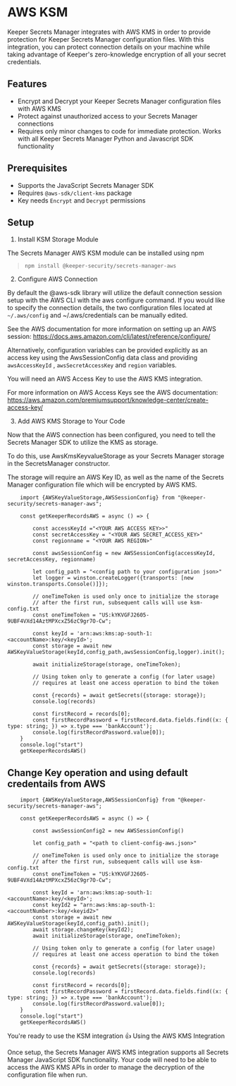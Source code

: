 # AWS KSM
Keeper Secrets Manager integrates with AWS KMS in order to provide protection for Keeper Secrets Manager configuration files.  With this integration, you can protect connection details on your machine while taking advantage of Keeper's zero-knowledge encryption of all your secret credentials.

## Features
* Encrypt and Decrypt your Keeper Secrets Manager configuration files with AWS KMS
* Protect against unauthorized access to your Secrets Manager connections
* Requires only minor changes to code for immediate protection.  Works with all Keeper Secrets Manager Python and Javascript SDK functionality

## Prerequisites
* Supports the JavaScript Secrets Manager SDK
* Requires `@aws-sdk/client-kms` package
* Key needs `Encrypt` and `Decrypt` permissions

## Setup

1. Install KSM Storage Module

The Secrets Manager AWS KSM module can be installed using npm

> `npm install @keeper-security/secrets-manager-aws`

2. Configure AWS Connection

By default the @aws-sdk library will utilize the default connection session setup with the AWS CLI with the aws configure command.  If you would like to specify the connection details, the two configuration files located at `~/.aws/config` and ~/.aws/credentials can be manually edited.

See the AWS documentation for more information on setting up an AWS session: https://docs.aws.amazon.com/cli/latest/reference/configure/

Alternatively, configuration variables can be provided explicitly as an access key using the AwsSessionConfig data class and providing  `awsAccessKeyId` , `awsSecretAccessKey` and  `region` variables.

You will need an AWS Access Key to use the AWS KMS integration.

For more information on AWS Access Keys see the AWS documentation: https://aws.amazon.com/premiumsupport/knowledge-center/create-access-key/

3. Add AWS KMS Storage to Your Code

Now that the AWS connection has been configured, you need to tell the Secrets Manager SDK to utilize the KMS as storage.

To do this, use AwsKmsKeyvalueStorage as your Secrets Manager storage in the SecretsManager constructor.

The storage will require an AWS Key ID, as well as the name of the Secrets Manager configuration file which will be encrypted by AWS KMS.
```
    import {AWSKeyValueStorage,AWSSessionConfig} from "@keeper-security/secrets-manager-aws";

    const getKeeperRecordsAWS = async () => {

        const accessKeyId ="<YOUR AWS ACCESS KEY>>"
        const secretAccessKey = "<YOUR AWS SECRET_ACCESS_KEY>"
        const regionname = "<YOUR AWS REGION>"
    
        const awsSessionConfig = new AWSSessionConfig(accessKeyId, secretAccessKey, regionname)
    
        let config_path = "<config path to your configuration json>"
        let logger = winston.createLogger({transports: [new winston.transports.Console()]});
        
        // oneTimeToken is used only once to initialize the storage
        // after the first run, subsequent calls will use ksm-config.txt
        const oneTimeToken = "US:kYKVGFJ2605-9UBF4VXd14AztMPXcxZ56zC9gr7O-Cw";
        
        const keyId = 'arn:aws:kms:ap-south-1:<accountName>:key/<keyId>';
        const storage = await new AWSKeyValueStorage(keyId,config_path,awsSessionConfig,logger).init();
        
        await initializeStorage(storage, oneTimeToken);
        
        // Using token only to generate a config (for later usage)
        // requires at least one access operation to bind the token
        
        const {records} = await getSecrets({storage: storage});
        console.log(records)
    
        const firstRecord = records[0];
        const firstRecordPassword = firstRecord.data.fields.find((x: { type: string; }) => x.type === 'bankAccount');
        console.log(firstRecordPassword.value[0]);
    }
    console.log("start")
    getKeeperRecordsAWS()
```

## Change Key operation and using default credentails from AWS
```
    import {AWSKeyValueStorage,AWSSessionConfig} from "@keeper-security/secrets-manager-aws";

    const getKeeperRecordsAWS = async () => {

        const awsSessionConfig2 = new AWSSessionConfig()
    
        let config_path = "<path to client-config-aws.json>"
        
        // oneTimeToken is used only once to initialize the storage
        // after the first run, subsequent calls will use ksm-config.txt
        const oneTimeToken = "US:kYKVGFJ2605-9UBF4VXd14AztMPXcxZ56zC9gr7O-Cw";
        
        const keyId = 'arn:aws:kms:ap-south-1:<accountName>:key/<keyId>';
        const keyId2 = "arn:aws:kms:ap-south-1:<accountNumber>:key/<keyid2>"
        const storage = await new AWSKeyValueStorage(keyId,config_path).init();
        await storage.changeKey(keyId2);
        await initializeStorage(storage, oneTimeToken);
        
        // Using token only to generate a config (for later usage)
        // requires at least one access operation to bind the token
        
        const {records} = await getSecrets({storage: storage});
        console.log(records)
    
        const firstRecord = records[0];
        const firstRecordPassword = firstRecord.data.fields.find((x: { type: string; }) => x.type === 'bankAccount');
        console.log(firstRecordPassword.value[0]);
    }
    console.log("start")
    getKeeperRecordsAWS()
```

You're ready to use the KSM integration 👍
Using the AWS KMS Integration

Once setup, the Secrets Manager AWS KMS integration supports all Secrets Manager JavaScript SDK functionality.  Your code will need to be able to access the AWS KMS APIs in order to manage the decryption of the configuration file when run. 
